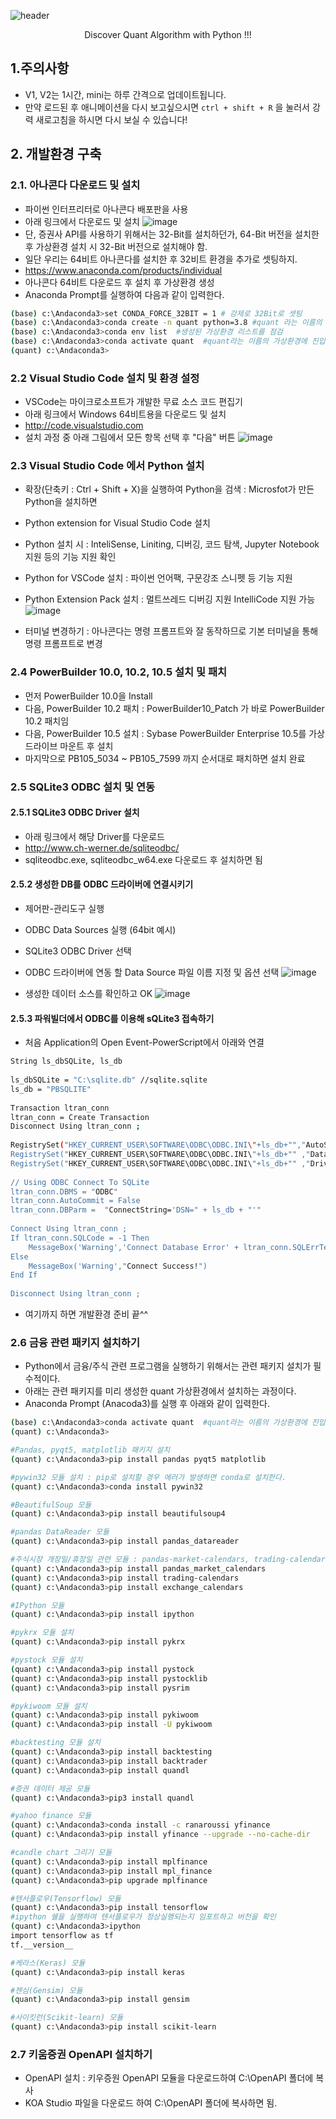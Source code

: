 ![header](https://capsule-render.vercel.app/api?type=waving&color=auto&height=300&section=header&text=Quant%20Trade&fontSize=90&animation=fadeIn&fontAlignY=38&desc=Discover%20Algorithm%20for%20quant%20trading&descAlignY=51&descAlign=62)
<p align='center'> Discover Quant Algorithm with Python !!! </p>

## 1.주의사항
- V1, V2는 1시간, mini는 하루 간격으로 업데이트됩니다.
- 만약 로드된 후 애니메이션을 다시 보고싶으시면 `ctrl + shift + R` 을 눌러서 강력 새로고침을 하시면 다시 보실 수 있습니다!


## 2. 개발환경 구축

### 2.1. 아나콘다 다운로드 및 설치
- 파이썬 인터프리터로 아나콘다 배포판을 사용
- 아래 링크에서 다운로드 및 설치
![image](https://user-images.githubusercontent.com/120305891/209038337-f96f0f8b-8a52-4498-901a-d81ff98e0957.png)
- 단, 증권사 API를 사용하기 위해서는 32-Bit를 설치하던가,
  64-Bit 버전을 설치한 후 가상환경 설치 시 32-Bit 버전으로 설치해야 함.
- 일단 우리는 64비트 아나콘다를 설치한 후 32비트 환경을 추가로 셋팅하지.
- https://www.anaconda.com/products/individual
- 아나콘다 64비트 다운로드 후 설치 후 가상환경 생성
- Anaconda Prompt를 실행하여 다음과 같이 입력한다.
```sh
(base) c:\Andaconda3>set CONDA_FORCE_32BIT = 1 # 강제로 32Bit로 셋팅
(base) c:\Andaconda3>conda create -n quant python=3.8 #quant 라는 이름의 가상환경 생성
(base) c:\Andaconda3>conda env list  #생성된 가상환경 리스트를 점검
(base) c:\Andaconda3>conda activate quant  #quant라는 이름의 가상환경에 진입
(quant) c:\Andaconda3>

```

### 2.2 Visual Studio Code 설치 및 환경 설정
- VSCode는 마이크로소프트가 개발한 무료 소스 코드 편집기
- 아래 링크에서 Windows 64비트용을 다운로드 및 설치
- http://code.visualstudio.com
- 설치 과정 중 아래 그림에서 모든 항목 선택 후 "다음" 버튼
![image](https://user-images.githubusercontent.com/120305891/209459032-0d06a400-f97c-46b7-acb2-eef949db0304.png)

### 2.3 Visual Studio Code 에서 Python 설치
- 확장(단축키 : Ctrl + Shift + X)을 실행하여 Python을 검색 : Microsfot가 만든 Python을 설치하면 
- Python extension for Visual Studio Code 설치
- Python 설치 시 : InteliSense, Liniting, 디버깅, 코드 탐색, Jupyter Notebook 지원 등의 기능 지원 확인
- Python for VSCode 설치 : 파이썬 언어팩, 구문강조 스니펫 등 기능 지원
- Python Extension Pack 설치 : 멀트쓰레드 디버깅 지원 IntelliCode 지원 가능
![image](https://user-images.githubusercontent.com/120305891/209464618-d560eb0e-2a49-489e-bc3b-c194612e3d73.png)

- 터미널 변경하기 : 아나콘다는 명령 프롬프트와 잘 동작하므로 기본 터미널을 통해 명령 프롬프트로 변경 
 
### 2.4 PowerBuilder 10.0, 10.2, 10.5 설치 및 패치
- 먼저 PowerBuilder 10.0을 Install
- 다음, PowerBuilder 10.2 패치 : PowerBuilder10_Patch 가 바로 PowerBuilder 10.2 패치임
- 다음, PowerBuilder 10.5 설치 : Sybase PowerBuilder Enterprise 10.5를 가상 드라이브 마운트 후 설치 
- 마지막으로 PB105_5034 ~ PB105_7599 까지 순서대로 패치하면 설치 완료

### 2.5 SQLite3 ODBC 설치 및 연동

#### 2.5.1 SQLite3 ODBC Driver 설치
- 아래 링크에서 해당 Driver를 다운로드
- http://www.ch-werner.de/sqliteodbc/
- sqliteodbc.exe, sqliteodbc_w64.exe 다운로드 후 설치하면 됨

#### 2.5.2 생성한 DB를 ODBC 드라이버에 연결시키기
- 제어판-관리도구 실행
- ODBC Data Sources 실행 (64bit 예시)

- SQLite3 ODBC Driver 선택

- ODBC 드라이버에 연동 할 Data Source 파일 이름 지정 및 옵션 선택 
![image](https://user-images.githubusercontent.com/120305891/209465198-f7a0cf56-0090-48f3-9a21-f9f3aae91bd6.png)

- 생성한 데이터 소스를 확인하고 OK
![image](https://user-images.githubusercontent.com/120305891/209465500-7661784c-35dc-426e-af58-b4f60d4f4fff.png)

#### 2.5.3 파워빌더에서 ODBC를 이용해 sQLite3 접속하기 
- 처음 Application의 Open Event-PowerScript에서 아래와 연결
```sh
String ls_dbSQLite, ls_db
 
ls_dbSQLite = "C:\sqlite.db" //sqlite.sqlite
ls_db = "PBSQLITE"
 
Transaction ltran_conn
ltran_conn = Create Transaction
Disconnect Using ltran_conn ;
 
RegistrySet("HKEY_CURRENT_USER\SOFTWARE\ODBC\ODBC.INI\"+ls_db+"","AutoStop",RegString!,"yes")
RegistrySet("HKEY_CURRENT_USER\SOFTWARE\ODBC\ODBC.INI\"+ls_db+"" ,"Database",RegString!,ls_dbSQLite)
RegistrySet("HKEY_CURRENT_USER\SOFTWARE\ODBC\ODBC.INI\"+ls_db+"" ,"Driver",RegString!,"sqlite3odbc.dll")
 
// Using ODBC Connect To SQLite 
ltran_conn.DBMS = "ODBC"
ltran_conn.AutoCommit = False
ltran_conn.DBParm =  "ConnectString='DSN=" + ls_db + "'"
 
Connect Using ltran_conn ;
If ltran_conn.SQLCode = -1 Then
	MessageBox('Warning','Connect Database Error' + ltran_conn.SQLErrText)
Else
	MessageBox('Warning',"Connect Success!")
End If
 
Disconnect Using ltran_conn ;
```
 
- 여기까지 하면 개발환경 준비 끝^^

### 2.6 금융 관련 패키지 설치하기
-  Python에서 금융/주식 관련 프로그램을 실행하기 위해서는 관련 패키지 설치가 필수적이다.
-  아래는 관련 패키지를 미리 생성한 quant 가상환경에서 설치하는 과정이다.
-  Anaconda Prompt (Anacoda3)를 실행 후 아래와 같이 입력한다.
```sh
(base) c:\Andaconda3>conda activate quant  #quant라는 이름의 가상환경에 진입
(quant) c:\Andaconda3>

#Pandas, pyqt5, matplotlib 패키지 설치
(quant) c:\Andaconda3>pip install pandas pyqt5 matplotlib

#pywin32 모듈 설치 : pip로 설치할 경우 에러가 발생하면 conda로 설치한다.
(quant) c:\Andaconda3>conda install pywin32

#BeautifulSoup 모듈
(quant) c:\Andaconda3>pip install beautifulsoup4

#pandas DataReader 모듈
(quant) c:\Andaconda3>pip install pandas_datareader

#주식시장 개장일/휴장일 관련 모듈 : pandas-market-calendars, trading-calendars,  exchange_calendars 등
(quant) c:\Andaconda3>pip install pandas_market_calendars
(quant) c:\Andaconda3>pip install trading-calendars
(quant) c:\Andaconda3>pip install exchange_calendars

#IPython 모듈
(quant) c:\Andaconda3>pip install ipython

#pykrx 모듈 설치
(quant) c:\Andaconda3>pip install pykrx

#pystock 모듈 설치
(quant) c:\Andaconda3>pip install pystock
(quant) c:\Andaconda3>pip install pystocklib
(quant) c:\Andaconda3>pip install pysrim

#pykiwoom 모듈 설치
(quant) c:\Andaconda3>pip install pykiwoom
(quant) c:\Andaconda3>pip install -U pykiwoom

#backtesting 모듈 설치
(quant) c:\Andaconda3>pip install backtesting
(quant) c:\Andaconda3>pip install backtrader
(quant) c:\Andaconda3>pip install quandl

#증권 데이터 제공 모듈
(quant) c:\Andaconda3>pip3 install quandl

#yahoo finance 모듈
(quant) c:\Andaconda3>conda install -c ranaroussi yfinance
(quant) c:\Andaconda3>pip install yfinance --upgrade --no-cache-dir

#candle chart 그리기 모듈
(quant) c:\Andaconda3>pip install mplfinance
(quant) c:\Andaconda3>pip install mpl_finance
(quant) c:\Andaconda3>pip upgrade mplfinance

#텐서플로우(Tensorflow) 모듈
(quant) c:\Andaconda3>pip install tensorflow
#ipython 쉘을 실행하여 텐서플로우가 정상실행되는지 임포트하고 버전을 확인
(quant) c:\Andaconda3>ipython
import tensorflow as tf
tf.__version__

#케라스(Keras) 모듈
(quant) c:\Andaconda3>pip install keras

#젠심(Gensim) 모듈
(quant) c:\Andaconda3>pip install gensim

#사이킷런(Scikit-learn) 모듈
(quant) c:\Andaconda3>pip install scikit-learn


```

### 2.7 키움증권 OpenAPI 설치하기 
-  OpenAPI 설치 : 키우증원 OpenAPI 모듈을 다운로드하여 C:\OpenAPI 폴더에 복사
-  KOA Studio 파일을 다운로드 하여 C:\OpenAPI 폴더에 복사하면 됨.

